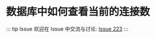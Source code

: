 # 数据库中如何查看当前的连接数



::: tip Issue 
 欢迎在 Issue 中交流与讨论: [Issue 223](https://github.com/shfshanyue/Daily-Question/issues/223) 
:::



